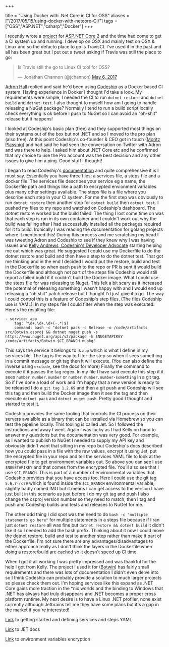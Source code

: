 +++

title = "Using Docker with .Net Core in CI for OSS"
aliases = ["/2017/05/15/using-docker-with-netcore-CI/"]
tags = ["OSS","ASP.NET","csharp","Docker"]
+++

I recently wrote a [project](http://blog.jonathanchannon.com/2017/05/04/announcing-botwin/) for [ASP.NET Core 2](https://t.co/kpkdInRgwG)  and the time had come to get a CI system up and running.  I develop on OSX and mainly test on OSX & Linux and so the defacto place to go is TravisCI.  I've used it in the past and all has been great but I put out a tweet asking if Travis was still the place to go:

<blockquote class="twitter-tweet" data-partner="tweetdeck"><p lang="en" dir="ltr">Is Travis still the go to Linux CI tool for OSS?</p>— Jonathan Channon (@jchannon) <a href="https://twitter.com/jchannon/status/860979690462474240">May 6, 2017</a></blockquote>
<script async src="//platform.twitter.com/widgets.js" charset="utf-8"></script>

<!--more-->

[Adron Hall](http://twitter.com/adron) replied and said he'd been using [Codeship](http://codeship.com) as a Docker based CI system.  Having experience in Docker I thought I'd take a look.  My requirements were simple, I needed the CI to run `dotnet restore` and `dotnet build` and `dotnet test`.  I also thought to myself how am I going to handle releasing a NuGet package? Normally I tend to run a build script locally check everything is ok before I push to NuGet so I can avoid an "oh-shit" release but it happens! 

I looked at Codeship's basic plan (free) and they supported most things on their systems out of the box but not .NET and so I moved to the pro plan (also free).  At this point Codeship's co-founder & CEO got in touch ([Moritz Plassnig](https://twitter.com/moritzplassnig)) and had said he had seen the conversation on Twitter with Adron and was there to help.  I asked him about .NET Core etc and he confirmed that my choice to use the Pro account was the best decision and any other issues to give him a ping. Good stuff I thought!

I began to read Codeship's [documentation](https://documentation.codeship.com/pro/quickstart/getting-started/) and quite comprehensive it is I must say.  Essentially you have three files; a services file, a steps file and a docker file.  The services file describes your service eg a name, the Dockerfile path and things like a path to encrypted envionment variables plus many other settings available.  The steps file is a file where you describe each step in your CI system.  For me the first step was obviously to run `dotnet restore` then another step for `dotnet build` then `dotnet test`.  I pushed my files to my repo and watched on Codeship's dashboard. The dotnet restore worked but the build failed.  The thing I lost some time on was that each step is run in its own container and I couldn't work out why the build was failing after I had successfully installed all the packages required for it to build.  Ironically I was reading the documentation for golang projects where it mentioned this!  During this process and me scratching my head I was tweeting Adron and Codeship to see if they knew why I was having issues and [Kelly Andrews, Codeship's Developer Advocate](https://twitter.com/kellyjandrews) starting helping me out which was great.  He suggested I could use my Dockerfile to do the dotnet restore and build and then have a step to do the dotnet test.  That got me thinking and in the end I decided I would put the restore, build and test in the Dockerfile so when each push to the repo or PR is sent it would build the Dockerfile and although not part of the steps file Codeship would still report a failed build if it couldn't build the Docker image.  What I could use the steps file for was releasing to Nuget.  This felt a bit scary as it increased the potential of releasing something I wasn't happy with and I would end up releasing a "oh shit" patch release but I thought I'd just give it a go.  The way I could control this is a feature of Codeship's step files. (The files Codeship use is YAML).  In my steps file I could filter when the step was executed.  Here's the resulting file:


    - service: app
        tag: ^\d+.\d+.\d+(-.*|$)
        command: bash -c "dotnet pack -c Release -o /code/artifacts src/Botwin.csproj && dotnet nuget push -s https://www.nuget.org/api/v2/package -k $NUGETAPIKEY /code/artifacts/Botwin.$CI_BRANCH.nupkg"

This says the service it belongs to is `app` which is what I define in my services file.  The tag is the way to filter the step so when it sees something in a commit message or git tag then it will execute. (You can also define the inverse using `exclude`, see the docs for more)  Finally the command to execute if it passes the tag regex.  In my file I have said execute this step if it sees `number.number.number` or `number.number.number-something` in a git tag.  So if I've done a load of work and I'm happy that a new version is ready to be released I do a `git tag 1.2.69` and then a git push and Codeship will see this tag and then build the Docker image then it see the tag and then execute `dotnet pack` and `dotnet nuget push`.  Pretty good I thought and started to test it.  

Codeship provides the same tooling that controls the CI process on their servers avaialble as a binary that can be installed via Homebrew so you can test the pipeline locally.  This tooling is called Jet.  So I followed the instructions and away I went.  Again I was lucky as I had Kelly on hand to answer my questions but the documentation was very good.  For example, as I wanted to publish to NuGet I needed to supply my API key and obviously didn't want that sitting in my repo but Codeship's docs described how you could pass in a file with the raw values, encrypt it using Jet, put the encrypted file in your repo and tell the services YAML file to look at the encrypted file to get environment variables out.  So above you can see I use `$NUGETAPIKEY` and that comes from the encrypted file.  You'll also see that I use `$CI_BRANCH`.  This is part of a number of environmental variables that Codeship provides that you have access too.  Here I could use the git tag `5.6.7-rc79` which is found inside the `$CI_BRANCH` environmental variable, slightly badly named IMO but it means I can get access to the version I have just built in this scenario as just before I do my git tag and push I also change the csproj version number so they need to match, then I tag and push and Codeship builds and tests and releases to NuGet for me.

The other odd thing I did spot was the need to do `bash -c "multiple statements go here"` for multiple statements in a steps file because if I ran just `dotnet restore` all was fine but `dotnet restore && dotnet build` it didn't like it so I needed to add the bash prefix.  Thinking about it now I could move the dotnet restore, build and test to another step rather than make it part of the Dockerfile.  I'm not sure there are any advantages/disadvantages to either approach really as I don't think the layers in the Dockerfile when doing a restore/build are cached so it doesn't speed up CI time.

When I got it all working I was pretty impressed and was thankful for the help I got from Kelly.  The project I used it for ([Botwin]()) has fairly small requirements and there was lots of documentation I didn't even delve into so I think Codeship can probably provide a solution to much larger projects so please check them out.  I'm hoping services like this expand as .NET Core gains more traction in the *nix worlds and the binding to Windows that .NET has always had truly disappears and .NET becomes a proper cross platform runtime.  My next desire is to have a Linux .NET profiler, none exist currently although Jetbrains tell me they have some plans but it's a gap in the market if you're interested!

[Link](https://documentation.codeship.com/pro/quickstart/getting-started/) to getting started and defining services and steps YAML

[Link](https://documentation.codeship.com/pro/builds-and-configuration/cli/) to JET docs

[Link](https://documentation.codeship.com/pro/builds-and-configuration/environment-variables/#encrypted-environment-variables) to environment variables encryption

